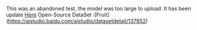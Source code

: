 This was an abandoned test, the model was too large to upload. 
It has been update [Here](https://drive.google.com/file/d/1fcycZ6jupcEbaUL-OyS3vApMzErBc1g4/view?usp=sharing)
Open-Source DataSet :[Fruit] (https://aistudio.baidu.com/aistudio/datasetdetail/137852)
